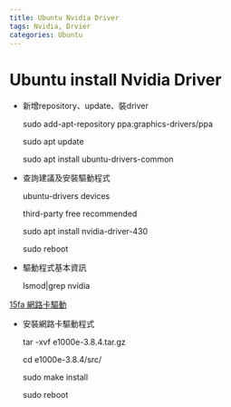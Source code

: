 ```yaml
---
title: Ubuntu Nvidia Driver
tags: Nvidia, Drvier
categories: Ubuntu
---
```


# Ubuntu install Nvidia Driver

- 新增repository、update、裝driver

	sudo add-apt-repository ppa:graphics-drivers/ppa

	sudo apt update

	sudo apt install ubuntu-drivers-common

- 查詢建議及安裝驅動程式

	ubuntu-drivers devices

	third-party free recommended

	sudo apt install nvidia-driver-430

	sudo reboot

- 驅動程式基本資訊

	lsmod&#124;grep nvidia

[15fa 網路卡驅動](https://www.intel.com/content/www/us/en/download/14611/15817/intel-network-adapter-driver-for-pcie-intel-gigabit-ethernet-network-connections-under-linux.html? "15fa 網路卡驅動")

- 安裝網路卡驅動程式

	tar -xvf e1000e-3.8.4.tar.gz

	cd e1000e-3.8.4/src/

	sudo make install

	sudo reboot